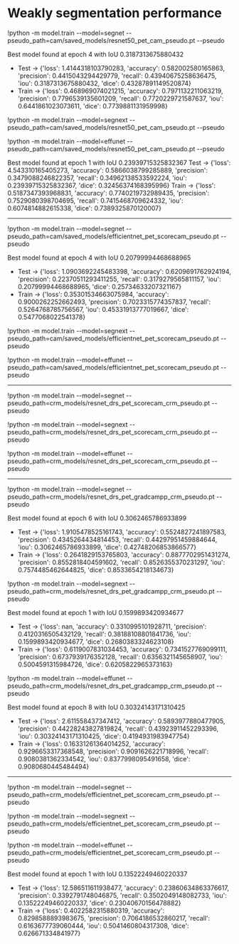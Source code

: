 # Weakly segmentation performance

!python -m model.train --model=segnet --pseudo_path=cam/saved_models/resnet50_pet_cam_pseudo.pt --pseudo

Best model found at epoch 4 with IoU 0.3187313675880432
- Test -> {'loss': 1.4144318103790283, 'accuracy': 0.582002580165863, 'precision': 0.4415043294429779, 'recall': 0.43940675258636475, 'iou': 0.3187313675880432, 'dice': 0.43287891149520874} 
- Train -> {'loss': 0.468969074021215, 'accuracy': 0.7971132211063219, 'precision': 0.7796539135601209, 'recall': 0.7720229721587637, 'iou': 0.6441861023073611, 'dice': 0.7739881131959998} 

!python -m model.train --model=segnext --pseudo_path=cam/saved_models/resnet50_pet_cam_pseudo.pt --pseudo



!python -m model.train --model=effunet --pseudo_path=cam/saved_models/resnet50_pet_cam_pseudo.pt --pseudo

Best model found at epoch 1 with IoU 0.23939715325832367
Test -> {'loss': 4.543310165405273, 'accuracy': 0.5866038799285889, 'precision': 0.3479088246822357, 'recall': 0.34962138533592224, 'iou': 0.23939715325832367, 'dice': 0.32456374168395996} 
Train -> {'loss': 0.5187347393968831, 'accuracy': 0.7740219732989435, 'precision': 0.7529080398704695, 'recall': 0.7415468709624332, 'iou': 0.6074814882615338, 'dice': 0.7389325870120007} 

---

!python -m model.train --model=segnet --pseudo_path=cam/saved_models/efficientnet_pet_scorecam_pseudo.pt --pseudo

Best model found at epoch 4 with IoU 0.20799994468688965
- Test -> {'loss': 1.0903692245483398, 'accuracy': 0.6209691762924194, 'precision': 0.22370511293411255, 'recall': 0.3179279565811157, 'iou': 0.20799994468688965, 'dice': 0.25734633207321167} 
- Train -> {'loss': 0.35301534663075984, 'accuracy': 0.9000262252662493, 'precision': 0.7023315774357837, 'recall': 0.5264768785756567, 'iou': 0.45331913777019667, 'dice': 0.5477068022541378} 



!python -m model.train --model=segnext --pseudo_path=cam/saved_models/efficientnet_pet_scorecam_pseudo.pt --pseudo




!python -m model.train --model=effunet --pseudo_path=cam/saved_models/efficientnet_pet_scorecam_pseudo.pt --pseudo



---

!python -m model.train --model=segnet --pseudo_path=crm_models/resnet_drs_pet_scorecam_crm_pseudo.pt --pseudo



!python -m model.train --model=segnext --pseudo_path=crm_models/resnet_drs_pet_scorecam_crm_pseudo.pt --pseudo



!python -m model.train --model=effunet --pseudo_path=crm_models/resnet_drs_pet_scorecam_crm_pseudo.pt --pseudo



---

!python -m model.train --model=segnet --pseudo_path=crm_models/resnet_drs_pet_gradcampp_crm_pseudo.pt --pseudo

Best model found at epoch 6 with IoU 0.3062465786933899
- Test -> {'loss': 1.9105478525161743, 'accuracy': 0.5524827241897583, 'precision': 0.4345264434814453, 'recall': 0.44297951459884644, 'iou': 0.3062465786933899, 'dice': 0.42748206853866577} 
- Train -> {'loss': 0.2641829153765803, 'accuracy': 0.8877702951431274, 'precision': 0.8552818404591602, 'recall': 0.8526355370231297, 'iou': 0.7574485462644825, 'dice': 0.8533654218134673} 


!python -m model.train --model=segnext --pseudo_path=crm_models/resnet_drs_pet_gradcampp_crm_pseudo.pt --pseudo

Best model found at epoch 1 with IoU 0.1599893420934677
- Test -> {'loss': nan, 'accuracy': 0.3310995101928711, 'precision': 0.4120316505432129, 'recall': 0.38188108801841736, 'iou': 0.1599893420934677, 'dice': 0.2680383324623108} 
- Train -> {'loss': 0.6119007831034453, 'accuracy': 0.7341527769099111, 'precision': 0.6737939176352128, 'recall': 0.6356321145658907, 'iou': 0.5004591315984726, 'dice': 0.6205822965373163}

!python -m model.train --model=effunet --pseudo_path=crm_models/resnet_drs_pet_gradcampp_crm_pseudo.pt --pseudo

Best model found at epoch 8 with IoU 0.30324143171310425
- Test -> {'loss': 2.611558437347412, 'accuracy': 0.5893977880477905, 'precision': 0.44228243827819824, 'recall': 0.43923911452293396, 'iou': 0.30324143171310425, 'dice': 0.4194931983947754} 
- Train -> {'loss': 0.16331261364014252, 'accuracy': 0.9296653317368548, 'precision': 0.9091626221718996, 'recall': 0.9080381362334542, 'iou': 0.8377998095491658, 'dice': 0.9080680445484494} 

---

!python -m model.train --model=segnet --pseudo_path=crm_models/efficientnet_pet_scorecam_crm_pseudo.pt --pseudo


!python -m model.train --model=segnext --pseudo_path=crm_models/efficientnet_pet_scorecam_crm_pseudo.pt --pseudo



!python -m model.train --model=effunet --pseudo_path=crm_models/efficientnet_pet_scorecam_crm_pseudo.pt --pseudo

Best model found at epoch 1 with IoU 0.13522249460220337
- Test -> {'loss': 12.586511611938477, 'accuracy': 0.23860634863376617, 'precision': 0.3392791748046875, 'recall': 0.3502049148082733, 'iou': 0.13522249460220337, 'dice': 0.23040670156478882} 
- Train -> {'loss': 0.4022582315880319, 'accuracy': 0.8298588893983675, 'precision': 0.7064186532860217, 'recall': 0.6163677739060444, 'iou': 0.5041460804317308, 'dice': 0.626671334841977}


